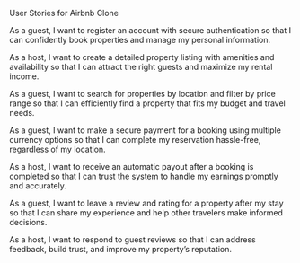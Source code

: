 User Stories for Airbnb Clone





As a guest, I want to register an account with secure authentication so that I can confidently book properties and manage my personal information.



As a host, I want to create a detailed property listing with amenities and availability so that I can attract the right guests and maximize my rental income.



As a guest, I want to search for properties by location and filter by price range so that I can efficiently find a property that fits my budget and travel needs.



As a guest, I want to make a secure payment for a booking using multiple currency options so that I can complete my reservation hassle-free, regardless of my location.



As a host, I want to receive an automatic payout after a booking is completed so that I can trust the system to handle my earnings promptly and accurately.



As a guest, I want to leave a review and rating for a property after my stay so that I can share my experience and help other travelers make informed decisions.



As a host, I want to respond to guest reviews so that I can address feedback, build trust, and improve my property’s reputation.